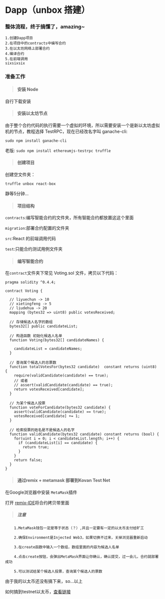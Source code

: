 # Dapp（unbox 搭建）
### 整体流程，终于搞懂了，amazing~

    1.创建Dapp项目
    2.在项目中的contracts中编写合约
    3.在以太坊网络上部署合约
    4.编译合约
    5.在前端调用
    sixsixsix
### 准备工作

>#### 安装 Node 

自行下载安装

>#### 安装以太坊节点

由于整个合约代码的执行需要一个虚拟的环境，所以需要安装一个是新以太坊虚拟机的节点，教程选择 TestRPC，现在已经改名字叫 ganache-cli:

`sudo npm install ganache-cli`

老版: `sudo npm install ethereumjs-testrpc truffle`

>#### 创建项目

创建空文件夹：

`truffle unbox react-box`

静等5分钟...

>#### 项目结构

`contracts`:编写智能合约的文件夹，所有智能合约都放置这这个里面

`migration`:部署合约配置的文件夹

`src`:React 的前端调用代码

`test`:只能合约测试用例文件夹

>#### 编写智能合约

在`contract`文件夹下常见 Voting.sol 文件，拷贝以下代码：

    pragma solidity ^0.4.4;

    contract Voting {

      // liyuechun -> 10
      // xietingfeng -> 5
      // liudehua -> 20
      mapping (bytes32 => uint8) public votesReceived;

      // 存储候选人名字的数组
      bytes32[] public candidateList;

      // 构造函数 初始化候选人名单
      function Voting(bytes32[] candidateNames) {

        candidateList = candidateNames;
      }

      // 查询某个候选人的总票数
      function totalVotesFor(bytes32 candidate)  constant returns (uint8) {
        require(validCandidate(candidate) == true);
        // 或者
        // assert(validCandidate(candidate) == true);
        return votesReceived[candidate];
      }

      // 为某个候选人投票
      function voteForCandidate(bytes32 candidate) {
        assert(validCandidate(candidate) == true);
        votesReceived[candidate] += 1;
      }

      // 检索投票的姓名是不是候选人的名字
      function validCandidate(bytes32 candidate) constant returns (bool) {
        for(uint i = 0; i < candidateList.length; i++) {
          if (candidateList[i] == candidate) {
            return true;
          }
        }
        return false;
      }
    }

>#### 通过remix + metamask 部署到Kovan Test Net

在Google浏览器中安装 `MetaMask`插件

打开 [remix-IDE](http://remix.ethereum.org/)将合约拷贝带里面

>##### 注意

        1.MetaMask钱包一定是等于状态（？）,并且一定要有一定的以太币支付给旷工
        
        2.确保Environment是Injected Web3，如果切换不过来，关掉浏览器重新启动
        
        3.在create函数中输入一个数组，数组里面的内容为候选人名单
        
        4.点击create按钮，会弹出MetaMask界面让你确认，确认提交，过一会儿，合约就部署成功
      
        5.可以测试给某个候选人投票，查询某个候选人的票数
        
由于我的以太币还没有搞下来，so...以上

如何搞到testnet以太币，[查看链接](https://blog.csdn.net/fidelhl/article/details/52573274)
